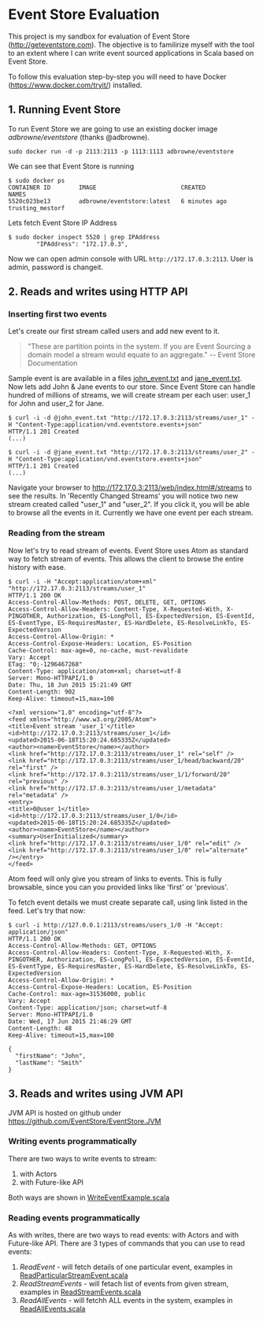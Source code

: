 # Event Store Evaluation

This project is my sandbox for evaluation of Event Store (http://geteventstore.com).
The objective is to familirize myself with the tool to an extent where I can
write event sourced applications in Scala based on Event Store.

To follow this evaluation step-by-step you will need to have Docker (https://www.docker.com/tryit/) installed. 

## 1. Running Event Store

To run Event Store we are going to use an existing docker image *adbrowne/eventstore* (thanks @adbrowne). 

```sudo docker run -d -p 2113:2113 -p 1113:1113 adbrowne/eventstore```

We can see that Event Store is running

```
$ sudo docker ps
CONTAINER ID        IMAGE                        CREATED             NAMES
5520c023be13        adbrowne/eventstore:latest   6 minutes ago       trusting_mestorf
```

Lets fetch Event Store IP Address

```
$ sudo docker inspect 5520 | grep IPAddress
        "IPAddress": "172.17.0.3",
```

Now we can open admin console with URL ```http://172.17.0.3:2113```. User is admin, password is changeit.

## 2. Reads and writes using HTTP API

### Inserting first two events

Let's create our first stream called users and add new event to it.

> "These are partition points in the system.
> If you are Event Sourcing a domain model a stream would equate to an aggregate."
> -- Event Store Documentation
	
Sample event is are available in a files [john_event.txt](john_event.txt) and [jane_event.txt](jane_event.txt). Now lets add John & Jane events to our store. Since Event Store can handle hundred of millions of streams, we will create stream per each user: user_1 for John and user_2 for Jane.

```
$ curl -i -d @john_event.txt "http://172.17.0.3:2113/streams/user_1" -H "Content-Type:application/vnd.eventstore.events+json"
HTTP/1.1 201 Created
(...)
```

```
$ curl -i -d @jane_event.txt "http://172.17.0.3:2113/streams/user_2" -H "Content-Type:application/vnd.eventstore.events+json"
HTTP/1.1 201 Created
(...)
```

Navigate your browser to http://172.17.0.3:2113/web/index.html#/streams to see the results. In 'Recently Changed Streams' you will notice two new stream created called "user_1" and "user_2". If you click it, you will be able to browse all the events in it. Currently we have one event per each stream.

### Reading from the stream

Now let's try to read stream of events. Event Store uses Atom as standard way to fetch stream of events. This allows the client to browse the entire history with ease.

```	
$ curl -i -H "Accept:application/atom+xml" "http://172.17.0.3:2113/streams/user_1"
HTTP/1.1 200 OK
Access-Control-Allow-Methods: POST, DELETE, GET, OPTIONS
Access-Control-Allow-Headers: Content-Type, X-Requested-With, X-PINGOTHER, Authorization, ES-LongPoll, ES-ExpectedVersion, ES-EventId, ES-EventType, ES-RequiresMaster, ES-HardDelete, ES-ResolveLinkTo, ES-ExpectedVersion
Access-Control-Allow-Origin: *
Access-Control-Expose-Headers: Location, ES-Position
Cache-Control: max-age=0, no-cache, must-revalidate
Vary: Accept
ETag: "0;-1296467268"
Content-Type: application/atom+xml; charset=utf-8
Server: Mono-HTTPAPI/1.0
Date: Thu, 18 Jun 2015 15:21:49 GMT
Content-Length: 902
Keep-Alive: timeout=15,max=100

<?xml version="1.0" encoding="utf-8"?>
<feed xmlns="http://www.w3.org/2005/Atom">
<title>Event stream 'user_1'</title>
<id>http://172.17.0.3:2113/streams/user_1</id>
<updated>2015-06-18T15:20:24.685335Z</updated>
<author><name>EventStore</name></author>
<link href="http://172.17.0.3:2113/streams/user_1" rel="self" />
<link href="http://172.17.0.3:2113/streams/user_1/head/backward/20" rel="first" />
<link href="http://172.17.0.3:2113/streams/user_1/1/forward/20" rel="previous" />
<link href="http://172.17.0.3:2113/streams/user_1/metadata" rel="metadata" />
<entry>
<title>0@user_1</title>
<id>http://172.17.0.3:2113/streams/user_1/0</id>
<updated>2015-06-18T15:20:24.685335Z</updated>
<author><name>EventStore</name></author>
<summary>UserInitialized</summary>
<link href="http://172.17.0.3:2113/streams/user_1/0" rel="edit" />
<link href="http://172.17.0.3:2113/streams/user_1/0" rel="alternate" /></entry>
</feed>
```

Atom feed will only give you stream of links to events. This is fully browsable, since you can you provided links like 'first' or 'previous'.

To fetch event details we must create separate call, using link listed in the feed. Let's try that now:

```
$ curl -i http://127.0.0.1:2113/streams/users_1/0 -H "Accept: application/json"
HTTP/1.1 200 OK
Access-Control-Allow-Methods: GET, OPTIONS
Access-Control-Allow-Headers: Content-Type, X-Requested-With, X-PINGOTHER, Authorization, ES-LongPoll, ES-ExpectedVersion, ES-EventId, ES-EventType, ES-RequiresMaster, ES-HardDelete, ES-ResolveLinkTo, ES-ExpectedVersion
Access-Control-Allow-Origin: *
Access-Control-Expose-Headers: Location, ES-Position
Cache-Control: max-age=31536000, public
Vary: Accept
Content-Type: application/json; charset=utf-8
Server: Mono-HTTPAPI/1.0
Date: Wed, 17 Jun 2015 21:46:29 GMT
Content-Length: 48
Keep-Alive: timeout=15,max=100

{
  "firstName": "John",
  "lastName": "Smith"
}
```

## 3. Reads and writes using JVM API

JVM API is hosted on github under https://github.com/EventStore/EventStore.JVM

### Writing events programmatically

There are two ways to write events to stream:

1. with Actors 
2. with Future-like API

Both ways are shown in [WriteEventExample.scala](/src/main/scala/ese/WriteEventExample.scala)

### Reading events programmatically

As with writes, there are two ways to read events: with Actors and with Future-like API. There are 3 types of commands that you can use to read events:

1. *ReadEvent* - will fetch details of one particular event, examples in [ReadParticularStreamEvent.scala](/src/main/scala/ese/ReadParticularStreamEvent.scala)
2. *ReadStreamEvents* - will fetach list of events from given stream, examples in  [ReadStreamEvents.scala](/src/main/scala/ese/ReadStreamEvents.scala)
3. *ReadAllEvents* - will fetchh ALL events in the system, examples in [ReadAllEvents.scala](/src/main/scala/es/ReadAllEvents.scala)

